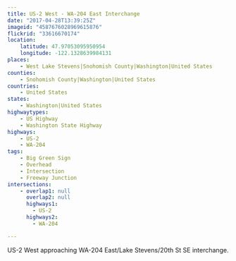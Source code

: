 ```yaml
---
title: US-2 West - WA-204 East Interchange
date: "2017-04-28T13:39:25Z"
imageid: "4587676028969615876"
flickrid: "33616670174"
location:
    latitude: 47.97053095950954
    longitude: -122.1328639984131
places:
    - West Lake Stevens|Snohomish County|Washington|United States
counties:
    - Snohomish County|Washington|United States
countries:
    - United States
states:
    - Washington|United States
highwaytypes:
    - US Highway
    - Washington State Highway
highways:
    - US-2
    - WA-204
tags:
    - Big Green Sign
    - Overhead
    - Intersection
    - Freeway Junction
intersections:
    - overlap1: null
      overlap2: null
      highways1:
        - US-2
      highways2:
        - WA-204

---
```

US-2 West approaching WA-204 East/Lake Stevens/20th St SE interchange.